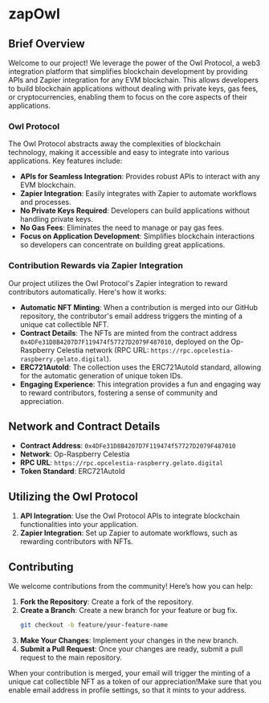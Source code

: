 # zapOwl

## Brief Overview
Welcome to our project! We leverage the power of the Owl Protocol, a web3 integration platform that simplifies blockchain development by providing APIs and Zapier integration for any EVM blockchain. This allows developers to build blockchain applications without dealing with private keys, gas fees, or cryptocurrencies, enabling them to focus on the core aspects of their applications.

### Owl Protocol
The Owl Protocol abstracts away the complexities of blockchain technology, making it accessible and easy to integrate into various applications. Key features include:
- **APIs for Seamless Integration**: Provides robust APIs to interact with any EVM blockchain.
- **Zapier Integration**: Easily integrates with Zapier to automate workflows and processes.
- **No Private Keys Required**: Developers can build applications without handling private keys.
- **No Gas Fees**: Eliminates the need to manage or pay gas fees.
- **Focus on Application Development**: Simplifies blockchain interactions so developers can concentrate on building great applications.

### Contribution Rewards via Zapier Integration
Our project utilizes the Owl Protocol's Zapier integration to reward contributors automatically. Here's how it works:
- **Automatic NFT Minting**: When a contribution is merged into our GitHub repository, the contributor's email address triggers the minting of a unique cat collectible NFT.
- **Contract Details**: The NFTs are minted from the contract address `0x4DFe31D8B4207D7F119474f57727D2079F487010`, deployed on the Op-Raspberry Celestia network (RPC URL: `https://rpc.opcelestia-raspberry.gelato.digital`).
- **ERC721AutoId**: The collection uses the ERC721AutoId standard, allowing for the automatic generation of unique token IDs.
- **Engaging Experience**: This integration provides a fun and engaging way to reward contributors, fostering a sense of community and appreciation.

## Network and Contract Details
- **Contract Address**: `0x4DFe31D8B4207D7F119474f57727D2079F487010`
- **Network**: Op-Raspberry Celestia
- **RPC URL**: `https://rpc.opcelestia-raspberry.gelato.digital`
- **Token Standard**: ERC721AutoId

## Utilizing the Owl Protocol
1. **API Integration**: Use the Owl Protocol APIs to integrate blockchain functionalities into your application.
2. **Zapier Integration**: Set up Zapier to automate workflows, such as rewarding contributors with NFTs.

## Contributing

We welcome contributions from the community! Here’s how you can help:
1. **Fork the Repository**: Create a fork of the repository.
2. **Create a Branch**: Create a new branch for your feature or bug fix.
    ```bash
    git checkout -b feature/your-feature-name
    ```
3. **Make Your Changes**: Implement your changes in the new branch.
4. **Submit a Pull Request**: Once your changes are ready, submit a pull request to the main repository.

When your contribution is merged, your email will trigger the minting of a unique cat collectible NFT as a token of our appreciation!Make sure that you enable email address in profile settings, so that it mints to your address.

